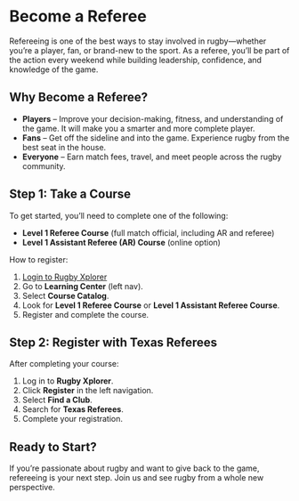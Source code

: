 # Become a Referee

Refereeing is one of the best ways to stay involved in rugby—whether you’re a player, fan, or brand-new to the sport. As a referee, you’ll be part of the action every weekend while building leadership, confidence, and knowledge of the game.  

## Why Become a Referee?

- **Players** – Improve your decision-making, fitness, and understanding of the game. It will make you a smarter and more complete player.  
- **Fans** – Get off the sideline and into the game. Experience rugby from the best seat in the house.  
- **Everyone** – Earn match fees, travel, and meet people across the rugby community.  

## Step 1: Take a Course

To get started, you’ll need to complete one of the following:  

- **Level 1 Referee Course** (full match official, including AR and referee)  
- **Level 1 Assistant Referee (AR) Course** (online option)  

How to register:  
1. [Login to Rugby Xplorer](https://auth.rugbyxplorer.com.au/login?clientId=portal&codeChallenge=&redirectPath=%2Fdashboard)  
2. Go to **Learning Center** (left nav).  
3. Select **Course Catalog**.  
4. Look for **Level 1 Referee Course** or **Level 1 Assistant Referee Course**.  
5. Register and complete the course.  

## Step 2: Register with Texas Referees

After completing your course:  
1. Log in to **Rugby Xplorer**.  
2. Click **Register** in the left navigation.  
3. Select **Find a Club**.  
4. Search for **Texas Referees**.  
5. Complete your registration.  

## Ready to Start?

If you’re passionate about rugby and want to give back to the game, refereeing is your next step. Join us and see rugby from a whole new perspective.  
